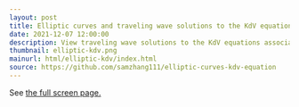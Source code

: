 ```yaml
---
layout: post
title: Elliptic curves and traveling wave solutions to the KdV equations
date: 2021-12-07 12:00:00
description: View traveling wave solutions to the KdV equations associated with (points of) elliptic curves.
thumbnail: elliptic-kdv.png
mainurl: html/elliptic-kdv/index.html
source: https://github.com/samzhang111/elliptic-curves-kdv-equation
---
```


See <a href="/html/elliptic-kdv/index.html">the full screen page.</a> 
